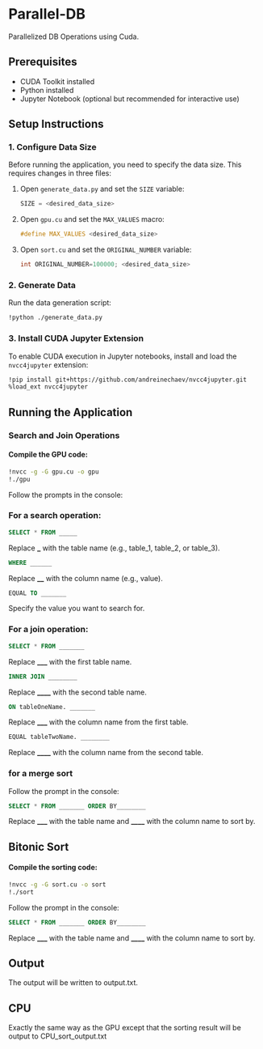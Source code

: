 # Parallel-DB

Parallelized DB Operations using Cuda.

## Prerequisites

- CUDA Toolkit installed
- Python installed
- Jupyter Notebook (optional but recommended for interactive use)

## Setup Instructions

### 1. Configure Data Size

Before running the application, you need to specify the data size. This requires changes in three files:

1. Open `generate_data.py` and set the `SIZE` variable:
   ```python
   SIZE = <desired_data_size>
   ```
2. Open `gpu.cu` and set the `MAX_VALUES` macro:
   ```cpp
   #define MAX_VALUES <desired_data_size>
   ```
3. Open `sort.cu` and set the `ORIGINAL_NUMBER` variable:
   ```cpp
   int ORIGINAL_NUMBER=100000; <desired_data_size>
   ```

### 2. Generate Data

Run the data generation script:

```sh
!python ./generate_data.py
```

### 3. Install CUDA Jupyter Extension

To enable CUDA execution in Jupyter notebooks, install and load the `nvcc4jupyter` extension:

```sh
!pip install git+https://github.com/andreinechaev/nvcc4jupyter.git
%load_ext nvcc4jupyter
```

## Running the Application

### Search and Join Operations

#### Compile the GPU code:

```sh
!nvcc -g -G gpu.cu -o gpu
!./gpu
```

Follow the prompts in the console:

### For a search operation:

```sql
SELECT * FROM _____
```

Replace **\_** with the table name (e.g., table_1, table_2, or table_3).

```sql
WHERE ______
```

Replace **\_\_** with the column name (e.g., value).

```sql
EQUAL TO _______
```

Specify the value you want to search for.

### For a join operation:

```sql
SELECT * FROM _______
```

Replace **\_\_\_** with the first table name.

```sql
INNER JOIN ________
```

Replace **\_\_\_\_** with the second table name.

```sql
ON tableOneName. _______
```

Replace **\_\_\_** with the column name from the first table.

```sql
EQUAL tableTwoName. ________
```

Replace **\_\_\_\_** with the column name from the second table.

### for a merge sort

Follow the prompt in the console:

```sql
SELECT * FROM _______ ORDER BY________
```

Replace **\_\_\_** with the table name and **\_\_\_\_** with the column name to sort by.

## Bitonic Sort

#### Compile the sorting code:

```sh
!nvcc -g -G sort.cu -o sort
!./sort
```

Follow the prompt in the console:

```sql
SELECT * FROM _______ ORDER BY________
```

Replace **\_\_\_** with the table name and **\_\_\_\_** with the column name to sort by.

## Output

The output will be written to output.txt.

## CPU

Exactly the same way as the GPU except that the sorting result will be output to CPU_sort_output.txt

